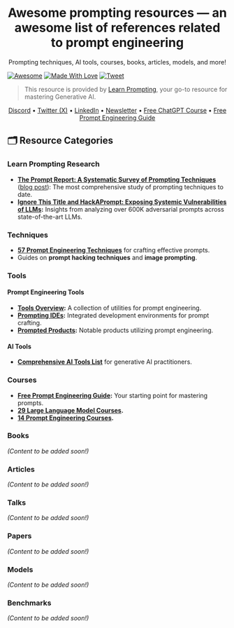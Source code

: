 <h1 align="center">
    <strong>Awesome prompting resources — an awesome list of references related to prompt engineering</strong>
</h1>
<p align="center">
Prompting techniques, AI tools, courses, books, articles, models, and more!

  [![Awesome](https://cdn.rawgit.com/sindresorhus/awesome/d7305f38d29fed78fa85652e3a63e154dd8e8829/media/badge.svg)](https://github.com/sindresorhus/awesome) [![Made With Love](https://img.shields.io/badge/Made%20With-Love-orange.svg)](https://github.com/chetanraj/awesome-github-badges) [![Tweet](https://img.shields.io/twitter/url/http/shields.io.svg?style=social)](https://twitter.com/intent/tweet?text=Awesome%20Prompting%20Resources%20-%20a%20collection%20of%20awesome%20lists%20related%20to%20prompt%20engineering%20by%20@learnprompting&url=https://github.com/kavaivaleri/prompting-resources)
</p>

> This resource is provided by [Learn Prompting](https://github.com/trigaten/Learn_Prompting), your go-to resource for mastering Generative AI.

<p align="center">
<a href="https://discord.com/invite/learn-prompting-1046228027434086460">Discord</a> • <a href="https://x.com/learnprompting">Twitter (X)</a> • <a href="https://www.linkedin.com/company/learn-prompting/">LinkedIn</a> • <a href="https://learnprompting.beehiiv.com/subscribe">Newsletter</a> • <a href="https://learnprompting.org/courses/chatgpt-for-everyone">Free ChatGPT Course</a> • <a href="https://learnprompting.org/docs/introduction">Free Prompt Engineering Guide</a>


</p>

## 🗂️ Resource Categories

### Learn Prompting Research
- **[The Prompt Report: A Systematic Survey of Prompting Techniques](https://trigaten.github.io/Prompt_Survey_Site/)** ([blog post](https://learnprompting.org/blog/the_prompt_report)): The most comprehensive study of prompting techniques to date.
- **[Ignore This Title and HackAPrompt: Exposing Systemic Vulnerabilities of LLMs](https://arxiv.org/abs/2311.16119):** Insights from analyzing over 600K adversarial prompts across state-of-the-art LLMs.

### Techniques
- **[57 Prompt Engineering Techniques](https://github.com/kavaivaleri/prompting-resources/blob/main/prompting-techniques.md)** for crafting effective prompts.
- Guides on **prompt hacking techniques** and **image prompting**.

### Tools
#### Prompt Engineering Tools
- **[Tools Overview](https://learnprompting.org/docs/tooling/tools):** A collection of utilities for prompt engineering.
- **[Prompting IDEs](https://learnprompting.org/docs/tooling/IDEs/introduction):** Integrated development environments for prompt crafting.
- **[Prompted Products](https://learnprompting.org/docs/products):** Notable products utilizing prompt engineering.

#### AI Tools
- **[Comprehensive AI Tools List](https://github.com/kavaivaleri/prompting-resources/blob/main/ai-tools.md)** for generative AI practitioners.

### Courses
- **[Free Prompt Engineering Guide](https://learnprompting.org/docs/introduction):** Your starting point for mastering prompts.
- **[29 Large Language Model Courses](https://github.com/kavaivaleri/prompting-resources/blob/main/llm-courses.md).**
- **[14 Prompt Engineering Courses](https://github.com/kavaivaleri/prompting-resources/blob/main/prompt-engineering-courses.md).**

### Books
*(Content to be added soon!)*

### Articles
*(Content to be added soon!)*

### Talks
*(Content to be added soon!)*

### Papers
*(Content to be added soon!)*

### Models
*(Content to be added soon!)*

### Benchmarks
*(Content to be added soon!)*


